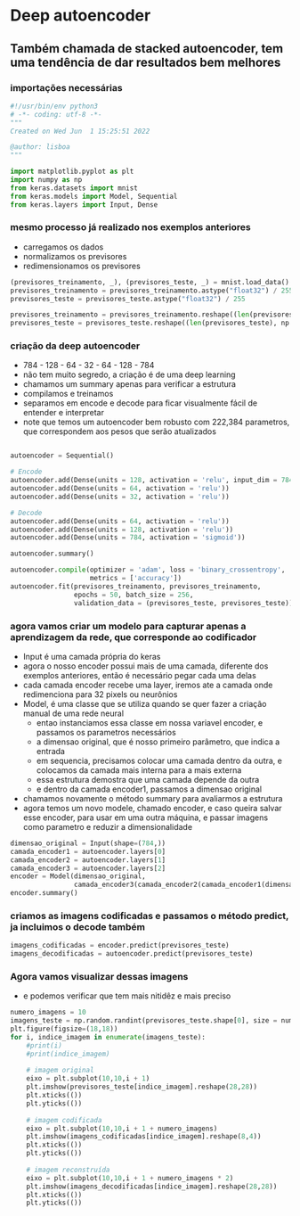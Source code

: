 # Deep autoencoder

## Também chamada de stacked autoencoder, tem uma tendência de dar resultados bem melhores

### importações necessárias

```python
#!/usr/bin/env python3
# -*- coding: utf-8 -*-
"""
Created on Wed Jun  1 15:25:51 2022

@author: lisboa
"""

import matplotlib.pyplot as plt
import numpy as np
from keras.datasets import mnist
from keras.models import Model, Sequential
from keras.layers import Input, Dense
```

### mesmo processo já realizado nos exemplos anteriores

- carregamos os dados
- normalizamos os previsores
- redimensionamos os previsores

```python
(previsores_treinamento, _), (previsores_teste, _) = mnist.load_data()
previsores_treinamento = previsores_treinamento.astype("float32") / 255
previsores_teste = previsores_teste.astype("float32") / 255

previsores_treinamento = previsores_treinamento.reshape((len(previsores_treinamento), np.prod(previsores_treinamento.shape[1:])))
previsores_teste = previsores_teste.reshape((len(previsores_teste), np.prod(previsores_teste.shape[1:])))
```

### criação da deep autoencoder

- 784 - 128 - 64 - 32 - 64 - 128 - 784
- não tem muito segredo, a criação é de uma deep learning
- chamamos um summary apenas para verificar a estrutura
- compilamos e treinamos
- separamos em encode e decode para ficar visualmente fácil de entender e interpretar
- note que temos um autoencoder bem robusto com 222,384 parametros, que correspondem aos pesos que serão atualizados

```python

autoencoder = Sequential()

# Encode
autoencoder.add(Dense(units = 128, activation = 'relu', input_dim = 784))
autoencoder.add(Dense(units = 64, activation = 'relu'))
autoencoder.add(Dense(units = 32, activation = 'relu'))

# Decode
autoencoder.add(Dense(units = 64, activation = 'relu'))
autoencoder.add(Dense(units = 128, activation = 'relu'))
autoencoder.add(Dense(units = 784, activation = 'sigmoid'))

autoencoder.summary()

autoencoder.compile(optimizer = 'adam', loss = 'binary_crossentropy',
                    metrics = ['accuracy'])
autoencoder.fit(previsores_treinamento, previsores_treinamento,
                epochs = 50, batch_size = 256,
                validation_data = (previsores_teste, previsores_teste))
```

### agora vamos criar um modelo para capturar apenas a aprendizagem da rede, que corresponde ao codificador

- Input é uma camada própria do keras
- agora o nosso encoder possui mais de uma camada, diferente dos exemplos anteriores, então é necessário pegar cada uma delas
- cada camada encoder recebe uma layer, iremos ate a camada onde redimenciona para 32 pixels ou neurônios
- Model, é uma classe que se utiliza quando se quer fazer a criação manual de uma rede neural
  - entao instanciamos essa classe em nossa variavel encoder, e passamos os parametros necessários
  - a dimensao original, que é nosso primeiro parâmetro, que indica a entrada
  - em sequencia, precisamos colocar uma camada dentro da outra, e colocamos da camada mais interna para a mais externa
  - essa estrutura demostra que uma camada depende da outra
  - e dentro da camada encoder1, passamos a dimensao original
- chamamos novamente o método summary para avaliarmos a estrutura
- agora temos um novo modele, chamado encoder, e caso queira salvar esse encoder, para usar em uma outra máquina, e passar imagens como parametro e reduzir a dimensionalidade

```python
dimensao_original = Input(shape=(784,))
camada_encoder1 = autoencoder.layers[0]
camada_encoder2 = autoencoder.layers[1]
camada_encoder3 = autoencoder.layers[2]
encoder = Model(dimensao_original,
                camada_encoder3(camada_encoder2(camada_encoder1(dimensao_original))))
encoder.summary()
```

### criamos as imagens codificadas e passamos o método predict, ja incluimos o decode também

```python
imagens_codificadas = encoder.predict(previsores_teste)
imagens_decodificadas = autoencoder.predict(previsores_teste)
```

### Agora vamos visualizar dessas imagens

- e podemos verificar que tem mais nitidêz e mais preciso

```python
numero_imagens = 10
imagens_teste = np.random.randint(previsores_teste.shape[0], size = numero_imagens)
plt.figure(figsize=(18,18))
for i, indice_imagem in enumerate(imagens_teste):
    #print(i)
    #print(indice_imagem)
    
    # imagem original
    eixo = plt.subplot(10,10,i + 1)
    plt.imshow(previsores_teste[indice_imagem].reshape(28,28))
    plt.xticks(())
    plt.yticks(())
    
    # imagem codificada
    eixo = plt.subplot(10,10,i + 1 + numero_imagens)
    plt.imshow(imagens_codificadas[indice_imagem].reshape(8,4))
    plt.xticks(())
    plt.yticks(())
    
    # imagem reconstruída
    eixo = plt.subplot(10,10,i + 1 + numero_imagens * 2)
    plt.imshow(imagens_decodificadas[indice_imagem].reshape(28,28))
    plt.xticks(())
    plt.yticks(())
```
